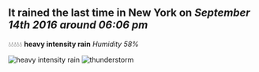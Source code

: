 ## It rained the last time in New York on *September 14th 2016 around 06:06 pm*
💧💧💧💧💧  **heavy intensity rain** *Humidity 58%*

![heavy intensity rain](http://openweathermap.org/img/w/10d.png) ![thunderstorm](http://openweathermap.org/img/w/11d.png)
